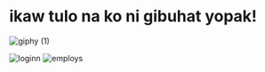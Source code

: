 # ikaw tulo na ko ni gibuhat yopak!
![giphy (1)](https://github.com/dingdingwall/Employee-Management-System-Part-Two/assets/113763700/47cc49b2-b519-4990-b804-a182ae8cf2db)


![loginn](https://github.com/dingdingwall/Employee-Management-System-Part-Two/assets/113763700/f66b4479-91f7-44d8-a940-a6f502c60fe0)
![employs](https://github.com/dingdingwall/Employee-Management-System-Part-Two/assets/113763700/003b1a0f-c24a-4ea6-8f85-d3efe63c77e6)

